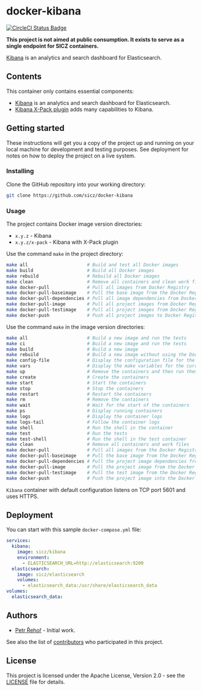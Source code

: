 # docker-kibana

[![CircleCI Status Badge](https://circleci.com/gh/sicz/docker-kibana.svg?style=shield&circle-token=d977dcd6fffb71817e2fcfb86f79eefa4b74943d)](https://circleci.com/gh/sicz/docker-kibana)

**This project is not aimed at public consumption.
It exists to serve as a single endpoint for SICZ containers.**

[Kibana](https://www.elastic.co/products/kibana) is an analytics and search
dashboard for Elasticsearch.

## Contents

This container only contains essential components:
* [Kibana](https://www.elastic.co/products/) is an analytics and search
  dashboard for Elasticsearch.
* [Kibana X-Pack plugin](https://www.elastic.co/products/x-pack) adds
  many capabilities to Kibana.

## Getting started

These instructions will get you a copy of the project up and running on your
local machine for development and testing purposes. See deployment for notes
on how to deploy the project on a live system.

### Installing

Clone the GitHub repository into your working directory:
```bash
git clone https://github.com/sicz/docker-kibana
```

### Usage

The project contains Docker image version directories:
* `x.y.z` - Kibana
* `x.y.z/x-pack` - Kibana with X-Pack plugin

Use the command `make` in the project directory:
```bash
make all                      # Build and test all Docker images
make build                    # Build all Docker images
make rebuild                  # Rebuild all Docker images
make clean                    # Remove all containers and clean work files
make docker-pull              # Pull all images from Docker Registry
make docker-pull-baseimage    # Pull the base image from the Docker Registry
make docker-pull-dependencies # Pull all image dependencies from Docker Registry
make docker-pull-image        # Pull all project images from Docker Registry
make docker-pull-testimage    # Pull all project images from Docker Registry
make docker-push              # Push all project images to Docker Registry
```

Use the command `make` in the image version directories:
```bash
make all                      # Build a new image and run the tests
make ci                       # Build a new image and run the tests
make build                    # Build a new image
make rebuild                  # Build a new image without using the Docker layer caching
make config-file              # Display the configuration file for the current configuration
make vars                     # Display the make variables for the current configuration
make up                       # Remove the containers and then run them fresh
make create                   # Create the containers
make start                    # Start the containers
make stop                     # Stop the containers
make restart                  # Restart the containers
make rm                       # Remove the containers
make wait                     # Wait for the start of the containers
make ps                       # Display running containers
make logs                     # Display the container logs
make logs-tail                # Follow the container logs
make shell                    # Run the shell in the container
make test                     # Run the tests
make test-shell               # Run the shell in the test container
make clean                    # Remove all containers and work files
make docker-pull              # Pull all images from the Docker Registry
make docker-pull-baseimage    # Pull the base image from the Docker Registry
make docker-pull-dependencies # Pull the project image dependencies from the Docker Registry
make docker-pull-image        # Pull the project image from the Docker Registry
make docker-pull-testimage    # Pull the test image from the Docker Registry
make docker-push              # Push the project image into the Docker Registry
```

`Kibana` container with default configuration listens on TCP port 5601 and uses HTTPS.

## Deployment

You can start with this sample `docker-compose.yml` file:
```yaml
services:
  kibana:
    image: sicz/kibana
    environment:
      - ELASTICSEARCH_URL=http://elasticsearch:9200
  elasticsearch:
    image: sicz/elasticsearch
    volumes:
      - elasticsearch_data:/usr/share/elasticsearch_data
volumes:
  elasticsearch_data:
```

## Authors

* [Petr Řehoř](https://github.com/prehor) - Initial work.

See also the list of [contributors](https://github.com/sicz/docker-kibana/contributors)
who participated in this project.

## License

This project is licensed under the Apache License, Version 2.0 - see the
[LICENSE](LICENSE) file for details.
